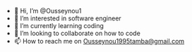 - 👋 Hi, I’m @Ousseynou1
- 👀 I’m interested in software engineer
- 🌱 I’m currently learning coding
- 💞️ I’m looking to collaborate on how to code 
- 📫 How to reach me on Ousseynou1995tamba@gmail.com

<!---
Ousseynou1/Ousseynou1 is a ✨ special ✨ repository because its `README.md` (this file) appears on your GitHub profile.
You can click the Preview link to take a look at your changes.
